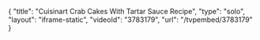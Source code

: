 {
    "title": "Cuisinart Crab Cakes With Tartar Sauce Recipe",
    "type": "solo",
    "layout": "iframe-static",
    "videoId": "3783179",
    "url": "\/tvpembed\/3783179"
}